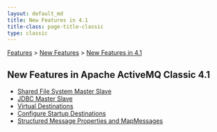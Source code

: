 ```yaml
---
layout: default_md
title: New Features in 4.1 
title-class: page-title-classic
type: classic
---
```


[Features](features) > [New Features](new-features) > [New Features in 4.1](new-features-in-41)


New Features in Apache ActiveMQ Classic 4.1
-----------------------------------

*   [Shared File System Master Slave](shared-file-system-master-slave)
*   [JDBC Master Slave](jdbc-master-slave)
*   [Virtual Destinations](virtual-destinations)
*   [Configure Startup Destinations](configure-startup-destinations)
*   [Structured Message Properties and MapMessages](structured-message-properties-and-mapmessages)

